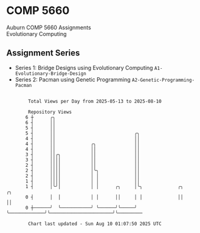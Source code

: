 # COMP 5660
Auburn COMP 5660 Assignments  
Evolutionary Computing

## Assignment Series
- Series 1: Bridge Designs using Evolutionary Computing `A1-Evolutionary-Bridge-Design`
- Series 2: Pacman using Genetic Programming `A2-Genetic-Programming-Pacman`

```

        Total Views per Day from 2025-05-13 to 2025-08-10

        Repository Views
       6 ┼      ╭╮
       6 ┤      ││
       5 ┤      ││
       5 ┤      ││                             ╭╮
       4 ┤      ││                             ││
       4 ┤      ││             ╭╮              ││
       4 ┤      ││             ││              ││
       3 ┤      ││╭╮           ││              ││
       3 ┤      ││││           ││              ││
       2 ┤      ││││           ││              ││
       2 ┤      ││││           │╰╮             ││
       2 ┤      ││││           │ │             ││
       1 ┤      ││││           │ │             ││
       1 ┤      │╰╯│           │ │      ╭╮     │╰╮             ╭╮                       ╭╮
       0 ┤      │  │           │ │      ││     │ │             ││                       ││
       0 ┼──────╯  ╰───────────╯ ╰──────╯╰─────╯ ╰─────────────╯╰───────────────────────╯╰─────────

        Chart last updated - Sun Aug 10 01:07:50 2025 UTC
        
```
